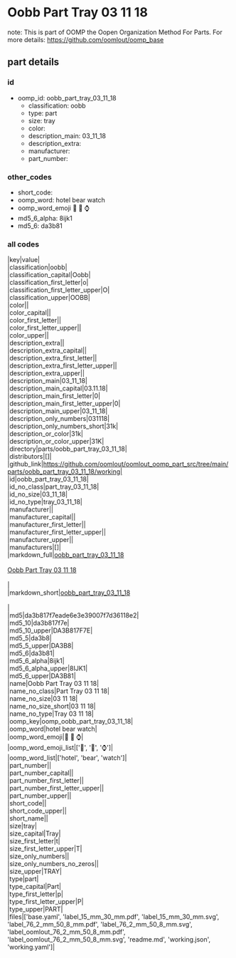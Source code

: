 # Oobb Part Tray 03 11 18  

note: This is part of OOMP the Oopen Organization Method For Parts. For more details: https://github.com/oomlout/oomp_base

##  part details





### id
* oomp_id: oobb_part_tray_03_11_18
  * classification: oobb
  * type: part
  * size: tray
  * color: 
  * description_main: 03_11_18
  * description_extra: 
  * manufacturer: 
  * part_number: 

### other_codes
* short_code: 
* oomp_word: hotel bear watch
* oomp_word_emoji :hotel: :bear: :watch:
* md5_6_alpha: 8ijk1
* md5_6: da3b81

### all codes 
|key|value|  
|classification|oobb|  
|classification_capital|Oobb|  
|classification_first_letter|o|  
|classification_first_letter_upper|O|  
|classification_upper|OOBB|  
|color||  
|color_capital||  
|color_first_letter||  
|color_first_letter_upper||  
|color_upper||  
|description_extra||  
|description_extra_capital||  
|description_extra_first_letter||  
|description_extra_first_letter_upper||  
|description_extra_upper||  
|description_main|03_11_18|  
|description_main_capital|03.11.18|  
|description_main_first_letter|0|  
|description_main_first_letter_upper|0|  
|description_main_upper|03_11_18|  
|description_only_numbers|031118|  
|description_only_numbers_short|31k|  
|description_or_color|31k|  
|description_or_color_upper|31K|  
|directory|parts/oobb_part_tray_03_11_18|  
|distributors|[]|  
|github_link|https://github.com/oomlout/oomlout_oomp_part_src/tree/main/parts/oobb_part_tray_03_11_18/working|  
|id|oobb_part_tray_03_11_18|  
|id_no_class|part_tray_03_11_18|  
|id_no_size|03_11_18|  
|id_no_type|tray_03_11_18|  
|manufacturer||  
|manufacturer_capital||  
|manufacturer_first_letter||  
|manufacturer_first_letter_upper||  
|manufacturer_upper||  
|manufacturers|[]|  
|markdown_full|[oobb_part_tray_03_11_18](https://github.com/oomlout/oomlout_oomp_part_src/tree/main/parts/oobb_part_tray_03_11_18/working)<br>[](https://github.com/oomlout/oomlout_oomp_part_src/tree/main/parts/oobb_part_tray_03_11_18/working)<br>[Oobb Part Tray 03 11 18](https://github.com/oomlout/oomlout_oomp_part_src/tree/main/parts/oobb_part_tray_03_11_18/working)<br><br>|  
|markdown_short|[oobb_part_tray_03_11_18](https://github.com/oomlout/oomlout_oomp_part_src/tree/main/parts/oobb_part_tray_03_11_18/working)<br><br>|  
|md5|da3b817f7eade6e3e39007f7d36118e2|  
|md5_10|da3b817f7e|  
|md5_10_upper|DA3B817F7E|  
|md5_5|da3b8|  
|md5_5_upper|DA3B8|  
|md5_6|da3b81|  
|md5_6_alpha|8ijk1|  
|md5_6_alpha_upper|8IJK1|  
|md5_6_upper|DA3B81|  
|name|Oobb Part Tray 03 11 18|  
|name_no_class|Part Tray 03 11 18|  
|name_no_size|03 11 18|  
|name_no_size_short|03 11 18|  
|name_no_type|Tray 03 11 18|  
|oomp_key|oomp_oobb_part_tray_03_11_18|  
|oomp_word|hotel bear watch|  
|oomp_word_emoji|:hotel: :bear: :watch:|  
|oomp_word_emoji_list|[':hotel:', ':bear:', ':watch:']|  
|oomp_word_list|['hotel', 'bear', 'watch']|  
|part_number||  
|part_number_capital||  
|part_number_first_letter||  
|part_number_first_letter_upper||  
|part_number_upper||  
|short_code||  
|short_code_upper||  
|short_name||  
|size|tray|  
|size_capital|Tray|  
|size_first_letter|t|  
|size_first_letter_upper|T|  
|size_only_numbers||  
|size_only_numbers_no_zeros||  
|size_upper|TRAY|  
|type|part|  
|type_capital|Part|  
|type_first_letter|p|  
|type_first_letter_upper|P|  
|type_upper|PART|  
|files|['base.yaml', 'label_15_mm_30_mm.pdf', 'label_15_mm_30_mm.svg', 'label_76_2_mm_50_8_mm.pdf', 'label_76_2_mm_50_8_mm.svg', 'label_oomlout_76_2_mm_50_8_mm.pdf', 'label_oomlout_76_2_mm_50_8_mm.svg', 'readme.md', 'working.json', 'working.yaml']|  

